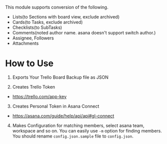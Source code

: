 This module supports conversion of the following.

- Lists(to Sections with board view, exclude archived)
- Cards(to Tasks, exclude archived)
- Checklists(to SubTasks)
- Comments(noted author name. asana doesn't support switch author.)
- Assignee, Followers
- Attachments

# How to Use

1. Exports Your Trello Board Backup file as JSON

2. Creates Trello Token
- https://trello.com/app-key

3. Creates Personal Token in Asana Connect
- https://asana.com/guide/help/api/api#gl-connect

4. Makes Configuration for matching members, select asana team, workspace and so on. You can easily use `-m` option for finding members. You should rename `config.json.sample` file to `config.json`.
